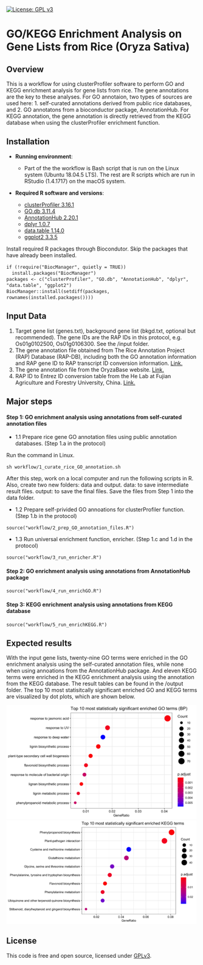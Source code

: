 [![License: GPL v3](https://img.shields.io/badge/License-GPL%20v3-blue.svg)](http://www.gnu.org/licenses/gpl-3.0)

# GO/KEGG Enrichment Analysis on Gene Lists from Rice (Oryza Sativa)

## Overview

This is a workflow for using clusterProfiler software to perform GO and KEGG enrichment analysis for gene lists from rice. The gene annotations are the key to these analyses. For GO annotaion, two types of sources are used here: 1. self-curated annotations derived from public rice databases, and 2. GO annotatons from a bioconductor package, AnnotationHub. For KEGG annotation, the gene annotation is directly retrieved from the KEGG database when using the clusterProfiler enrichment function.

## Installation

- __Running environment__: 
    - Part of the the workflow is Bash script that is run on the Linux system (Ubuntu 18.04.5 LTS). The rest are R scripts which are run in RStudio (1.4.1717) on the macOS system.

- __Required R software and versions__: 
    - [clusterProfiler 3.16.1](https://guangchuangyu.github.io/software/clusterProfiler/documentation/)
    - [GO.db 3.11.4](https://bioconductor.org/packages/release/data/annotation/html/GO.db.html)
    - [AnnotationHub 2.20.1](https://bioconductor.org/packages/release/bioc/vignettes/AnnotationHub/inst/doc/AnnotationHub.html)
    - [dplyr 1.0.7](https://dplyr.tidyverse.org/)
    - [data.table 1.14.0](https://cran.r-project.org/web/packages/data.table/vignettes/datatable-intro.html)
    - [ggplot2 3.3.5](https://ggplot2.tidyverse.org/)

Install required R packages through Biocondutor. Skip the packages that have already been installed.

```
if (!require("BiocManager", quietly = TRUE))
  install.packages("BiocManager")
packages <- c("clusterProfiler", "GO.db", "AnnotationHub", "dplyr", "data.table", "ggplot2")
BiocManager::install(setdiff(packages, rownames(installed.packages())))
```


## Input Data

1.	Target gene list (genes.txt), background gene list (bkgd.txt, optional but recommended). The gene IDs are the RAP IDs in this protocol, e.g. Os01g0102500, Os01g0106300. See the /input folder.
2.	The gene annotation file obtained from The Rice Annotation Project (RAP) Database (RAP-DB), including both the GO annotation information and RAP gene ID to RAP transcript ID conversion information. [Link.](https://rapdb.dna.affrc.go.jp/download/archive/irgsp1/IRGSP-1.0_representative_annotation_2021-11-11.tsv.gz) 
3.	The gene annotation file from the OryzaBase website. [Link.](https://shigen.nig.ac.jp/rice/oryzabase/download/gene)
4.	RAP ID to Entrez ID conversion table from the He Lab at Fujian Agriculture and Forestry University, China. [Link.](http://bioinformatics.fafu.edu.cn/riceidtable/)


## Major steps

#### Step 1: GO enrichment analysis using annotations from self-curated annotation files

- 1.1 Prepare rice gene GO annotation files using public annotation databases. (Step 1.a in the protocol)

Run the command in Linux.
```
sh workflow/1_curate_rice_GO_annotation.sh
```

After this step, work on a local computer and run the following scripts in R. Also, create two new folders: data and output. data: to save intermediate result files. output: to save the final files. Save the files from Step 1 into the data folder. 

- 1.2 Prepare self-privided GO annoations for clusterProfiler function. (Step 1.b in the protocol)

```
source("workflow/2_prep_GO_annotation_files.R")
```

- 1.3 Run universal enrichment function, enricher. (Step 1.c and 1.d in the protocol)

```
source("workflow/3_run_enricher.R")
```

#### Step 2: GO enrichment analysis using annotations from AnnotationHub package

```
source("workflow/4_run_enrichGO.R")
```

#### Step 3: KEGG enrichment analysis using annotations from KEGG database

```
source("workflow/5_run_enrichKEGG.R")
```

## Expected results

With the input gene lists, twenty-nine GO terms were enriched in the GO enrichment analysis using the self-curated annotation files, while none when using annoations from the AnnotationHub package. And eleven KEGG terms were enriched in the KEGG enrichment analysis using the annotation from the KEGG database. The result tables can be found in the /output folder. The top 10 most statisitcally significant enriched GO and KEGG terms are visualized by dot plots, which are shown below.

<p float="left">
  <img src="figures/go_dotplot.png" width="500" />
  <img src="figures/kegg_dotplot.png" width="500" /> 
</p>


## License
This code is free and open source, licensed under [GPLv3](https://github.com/github/choosealicense.com/blob/gh-pages/_licenses/gpl-3.0.txt).
